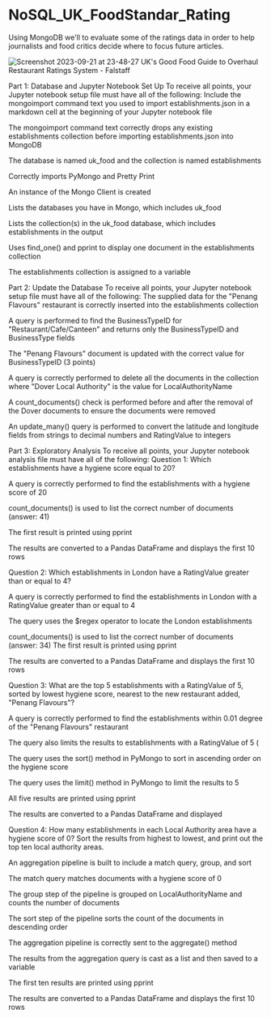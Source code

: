 # NoSQL_UK_FoodStandar_Rating
Using MongoDB we'll to evaluate some of the ratings data in order to help journalists and food critics decide where to focus future articles.

![Screenshot 2023-09-21 at 23-48-27 UK's Good Food Guide to Overhaul Restaurant Ratings System - Falstaff](https://github.com/T800-101A/NoSQL_UK_FoodStandar_Rating/assets/122810519/6db3518f-11ff-4c6f-8b56-e397182397f1)



Part 1: Database and Jupyter Notebook Set Up 
To receive all points, your Jupyter notebook setup file must have all of the following:
Include the mongoimport command text you used to import establishments.json in a markdown cell at the beginning of your Jupyter notebook file

The mongoimport command text correctly drops any existing establishments collection before importing establishments.json into MongoDB 

The database is named uk_food and the collection is named establishments 

Correctly imports PyMongo and Pretty Print 

An instance of the Mongo Client is created 

Lists the databases you have in Mongo, which includes uk_food 

Lists the collection(s) in the uk_food database, which includes establishments in the output 

Uses find_one() and pprint to display one document in the establishments collection 

The establishments collection is assigned to a variable 

Part 2: Update the Database 
To receive all points, your Jupyter notebook setup file must have all of the following:
The supplied data for the "Penang Flavours" restaurant is correctly inserted into the establishments collection 

A query is performed to find the BusinessTypeID for "Restaurant/Cafe/Canteen" and returns only the BusinessTypeID and BusinessType fields 

The "Penang Flavours" document is updated with the correct value for BusinessTypeID (3 points)

A query is correctly performed to delete all the documents in the collection where "Dover Local Authority" is the value for LocalAuthorityName 

A count_documents() check is performed before and after the removal of the Dover documents to ensure the documents were removed 

An update_many() query is performed to convert the latitude and longitude fields from strings to decimal numbers and RatingValue to integers 

Part 3: Exploratory Analysis
To receive all points, your Jupyter notebook analysis file must have all of the following:
Question 1: Which establishments have a hygiene score equal to 20? 

A query is correctly performed to find the establishments with a hygiene score of 20

count_documents() is used to list the correct number of documents (answer: 41) 

The first result is printed using pprint 

The results are converted to a Pandas DataFrame and displays the first 10 rows 

Question 2: Which establishments in London have a RatingValue greater than or equal to 4? 

A query is correctly performed to find the establishments in London with a RatingValue greater than or equal to 4 

The query uses the $regex operator to locate the London establishments 

count_documents() is used to list the correct number of documents (answer: 34)
The first result is printed using pprint 

The results are converted to a Pandas DataFrame and displays the first 10 rows 

Question 3: What are the top 5 establishments with a RatingValue of 5, sorted by lowest hygiene score, nearest to the new restaurant added, "Penang Flavours"?

A query is correctly performed to find the establishments within 0.01 degree of the "Penang Flavours" restaurant 

The query also limits the results to establishments with a RatingValue of 5 (

The query uses the sort() method in PyMongo to sort in ascending order on the hygiene score 

The query uses the limit() method in PyMongo to limit the results to 5 

All five results are printed using pprint 

The results are converted to a Pandas DataFrame and displayed 

Question 4: How many establishments in each Local Authority area have a hygiene score of 0? Sort the results from highest to lowest, and print out the top ten local authority areas.

An aggregation pipeline is built to include a match query, group, and sort 

The match query matches documents with a hygiene score of 0 

The group step of the pipeline is grouped on LocalAuthorityName and counts the number of documents

The sort step of the pipeline sorts the count of the documents in descending order 

The aggregation pipeline is correctly sent to the aggregate() method 

The results from the aggregation query is cast as a list and then saved to a variable 

The first ten results are printed using pprint 

The results are converted to a Pandas DataFrame and displays the first 10 rows
